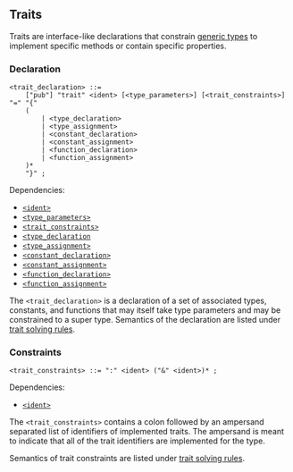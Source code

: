 ## Traits

Traits are interface-like declarations that constrain [generic types](./generics.md) to implement
specific methods or contain specific properties.

### Declaration

```ebnf
<trait_declaration> ::=
    ["pub"] "trait" <ident> [<type_parameters>] [<trait_constraints>] "=" "{"
    (
        | <type_declaration>
        | <type_assignment>
        | <constant_declaration>
        | <constant_assignment>
        | <function_declaration>
        | <function_assignment>
    )*
    "}" ;
```

Dependencies:

- [`<ident>`](../identifiers.md)
- [`<type_parameters>`](./generics.md#type-parameters)
- [`<trait_constraints>`](#constraints)
- [`<type_declaration`](./assignment.md#declaration)
- [`<type_assignment>`](./assignment.md#assignment)
- [`<constant_declaration>`](../comptime/constants.md#declaration)
- [`<constant_assignment>`](../comptime/constants.md#assignment)
- [`<function_declaration>`](./function-types.md#declaration)
- [`<function_assignment>`](./function-types.md#assignment)

The `<trait_declaration>` is a declaration of a set of associated types, constants, and functions
that may itself take type parameters and may be constrained to a super type. Semantics of the
declaration are listed under [trait solving rules](../../semantics/trait-solving.md).

### Constraints

```ebnf
<trait_constraints> ::= ":" <ident> ("&" <ident>)* ;
```

Dependencies:

- [`<ident>`](../identifiers.md)

The `<trait_constraints>` contains a colon followed by an ampersand separated list of identifiers of
implemented traits. The ampersand is meant to indicate that all of the trait identifiers are
implemented for the type.

Semantics of trait constraints are listed under
[trait solving rules](../../semantics/trait-solving.md).
